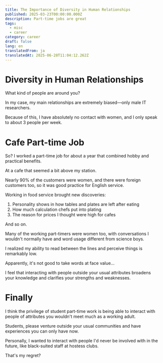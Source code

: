 ```yaml
---
title: The Importance of Diversity in Human Relationships
published: 2025-03-23T00:00:00.000Z
description: Part-time jobs are great
tags:
  - misc
  - career
category: career
draft: false
lang: en
translatedFrom: ja
translatedAt: 2025-06-28T11:04:12.262Z
---
```

# Diversity in Human Relationships

What kind of people are around you?

In my case, my main relationships are extremely biased—only male IT researchers.

Because of this, I have absolutely no contact with women, and I only speak to about 3 people per week.

# Cafe Part-time Job

So? I worked a part-time job for about a year that combined hobby and practical benefits.

At a cafe that seemed a bit above my station.

Nearly 90% of the customers were women, and there were foreign customers too, so it was good practice for English service.

Working in food service brought new discoveries:

1. Personality shows in how tables and plates are left after eating
2. How much calculation chefs put into plating
3. The reason for prices I thought were high for cafes

And so on.

Many of the working part-timers were women too, with conversations I wouldn't normally have and word usage different from science boys.

I realized my ability to read between the lines and perceive things is remarkably low.

Apparently, it's not good to take words at face value...

I feel that interacting with people outside your usual attributes broadens your knowledge and clarifies your strengths and weaknesses.

# Finally

I think the privilege of student part-time work is being able to interact with people of attributes you wouldn't meet much as a working adult.

Students, please venture outside your usual communities and have experiences you can only have now.

Personally, I wanted to interact with people I'd never be involved with in the future, like black-suited staff at hostess clubs.

That's my regret?
